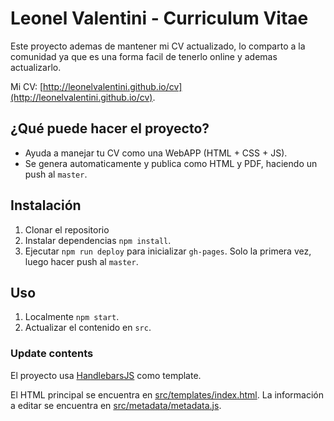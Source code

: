 # Leonel Valentini  - Curriculum Vitae

Este proyecto ademas de mantener mi CV actualizado, lo comparto a la comunidad ya que es una forma facil de tenerlo online y ademas actualizarlo.

Mi CV: [http://leonelvalentini.github.io/cv](http://leonelvalentini.github.io/cv).

## ¿Qué puede hacer el proyecto?

* Ayuda a manejar tu CV como una WebAPP (HTML + CSS + JS).
* Se genera automaticamente y publica como HTML y PDF, haciendo un push al `master`.

## Instalación

1. Clonar el repositorio
1. Instalar dependencias `npm install`.
1. Ejecutar `npm run deploy` para inicializar `gh-pages`. Solo la primera vez, luego hacer push al `master`.

## Uso

1. Localmente `npm start`.
1. Actualizar el contenido en `src`.

### Update contents

El proyecto usa [HandlebarsJS](https://github.com/wycats/handlebars.js/) como template.

El HTML principal se encuentra en [src/templates/index.html](src/templates/index.html). 
La información a editar se encuentra en [src/metadata/metadata.js](src/metadata/metadata.js).
